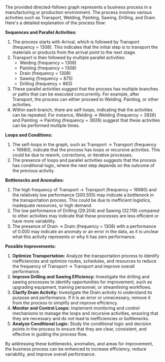 The provided directed-follows graph represents a business process in a manufacturing or production environment. The process involves various activities such as Transport, Welding, Painting, Sawing, Drilling, and Drain. Here's a detailed explanation of the process flow:

**Sequences and Parallel Activities:**

1. The process starts with Arrival, which is followed by Transport (frequency = 1308). This indicates that the initial step is to transport the materials or products from the arrival point to the next stage.
2. Transport is then followed by multiple parallel activities:
	* Welding (frequency = 1308)
	* Painting (frequency = 1308)
	* Drain (frequency = 1308)
	* Sawing (frequency = 875)
	* Drilling (frequency = 863)
3. These parallel activities suggest that the process has multiple branches or paths that can be executed concurrently. For example, after Transport, the process can either proceed to Welding, Painting, or other activities.
4. Within each branch, there are self-loops, indicating that the activities can be repeated. For instance, Welding -> Welding (frequency = 3926) and Painting -> Painting (frequency = 3926) suggest that these activities can be performed multiple times.

**Loops and Conditions:**

1. The self-loops in the graph, such as Transport -> Transport (frequency = 16980), indicate that the process has loops or recursive activities. This could be due to rework, corrections, or iterative processes.
2. The presence of loops and parallel activities suggests that the process has conditional logic, where the next step depends on the outcome of the previous activity.

**Bottlenecks and Anomalies:**

1. The high frequency of Transport -> Transport (frequency = 16980) and the relatively low performance (300.555) may indicate a bottleneck in the transportation process. This could be due to inefficient logistics, inadequate resources, or high demand.
2. The low performance of Drilling (29.204) and Sawing (32.119) compared to other activities may indicate that these processes are less efficient or have more variability.
3. The presence of Drain -> Drain (frequency = 1308) with a performance of 0.000 may indicate an anomaly or an error in the data, as it is unclear what this activity represents or why it has zero performance.

**Possible Improvements:**

1. **Optimize Transportation:** Analyze the transportation process to identify inefficiencies and optimize routes, schedules, and resources to reduce the frequency of Transport -> Transport and improve overall performance.
2. **Improve Drilling and Sawing Efficiency:** Investigate the drilling and sawing processes to identify opportunities for improvement, such as upgrading equipment, training personnel, or streamlining workflows.
3. **Clarify Drain Activity:** Investigate the Drain activity to understand its purpose and performance. If it is an error or unnecessary, remove it from the process to simplify and improve efficiency.
4. **Monitor and Control Loops:** Implement monitoring and control mechanisms to manage the loops and recursive activities, ensuring that they are necessary and do not lead to inefficiencies or bottlenecks.
5. **Analyze Conditional Logic:** Study the conditional logic and decision points in the process to ensure that they are clear, consistent, and effective in guiding the process flow.

By addressing these bottlenecks, anomalies, and areas for improvement, the business process can be enhanced to increase efficiency, reduce variability, and improve overall performance.